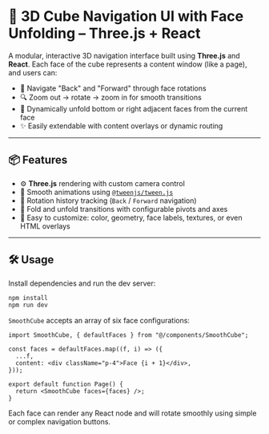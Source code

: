 # 🧊 3D Cube Navigation UI with Face Unfolding – Three.js + React

A modular, interactive 3D navigation interface built using **Three.js** and **React**. Each face of the cube represents a content window (like a page), and users can:

- 🔁 Navigate "Back" and "Forward" through face rotations  
- 🔍 Zoom out → rotate → zoom in for smooth transitions  
- 🔽 Dynamically unfold bottom or right adjacent faces from the current face  
- ✨ Easily extendable with content overlays or dynamic routing

---

## 📦 Features

- ⚙️ **Three.js** rendering with custom camera control
- 🚀 Smooth animations using [`@tweenjs/tween.js`](https://github.com/tweenjs/tween.js)
- 🧭 Rotation history tracking (`Back` / `Forward` navigation)
- 🔽 Fold and unfold transitions with configurable pivots and axes
- 🔧 Easy to customize: color, geometry, face labels, textures, or even HTML overlays

---

## 🛠 Usage

Install dependencies and run the dev server:

```bash
npm install
npm run dev
```

`SmoothCube` accepts an array of six face configurations:

```tsx
import SmoothCube, { defaultFaces } from "@/components/SmoothCube";

const faces = defaultFaces.map((f, i) => ({
  ...f,
  content: <div className="p-4">Face {i + 1}</div>,
}));

export default function Page() {
  return <SmoothCube faces={faces} />;
}
```

Each face can render any React node and will rotate smoothly using simple or
complex navigation buttons.
